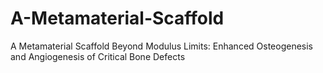 # A-Metamaterial-Scaffold
A Metamaterial Scaffold Beyond Modulus Limits: Enhanced Osteogenesis and Angiogenesis of Critical Bone Defects
